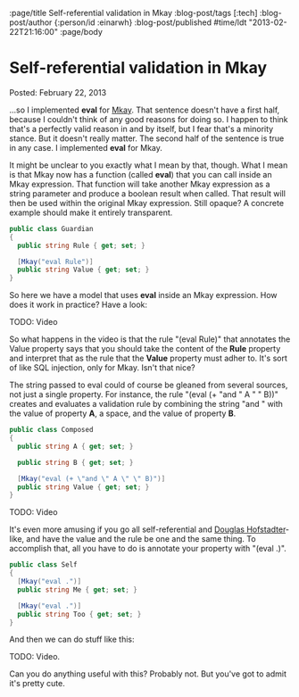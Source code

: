 :page/title Self-referential validation in Mkay
:blog-post/tags [:tech]
:blog-post/author {:person/id :einarwh}
:blog-post/published #time/ldt "2013-02-22T21:16:00"
:page/body

# Self-referential validation in Mkay

Posted: February 22, 2013

...so I implemented **eval** for [Mkay](/blog-posts/mkay-one-validation-attribute-to-rule-them-al/). That sentence doesn't have a first half, because I couldn't think of any good reasons for doing so. I happen to think that's a perfectly valid reason in and by itself, but I fear that's a minority stance. But it doesn't really matter. The second half of the sentence is true in any case. I implemented **eval** for Mkay.

It might be unclear to you exactly what I mean by that, though. What I mean is that Mkay now has a function (called **eval**) that you can call inside an Mkay expression. That function will take another Mkay expression as a string parameter and produce a boolean result when called. That result will then be used within the original Mkay expression. Still opaque? A concrete example should make it entirely transparent.

```csharp
public class Guardian
{
  public string Rule { get; set; }

  [Mkay("eval Rule")]
  public string Value { get; set; }
}
```

So here we have a model that uses **eval** inside an Mkay expression. How does it work in practice? Have a look:

TODO: Video

So what happens in the video is that the rule "(eval Rule)" that annotates the Value property says that you should take the content of the **Rule** property and interpret that as the rule that the **Value** property must adher to. It's sort of like SQL injection, only for Mkay. Isn't that nice?

The string passed to eval could of course be gleaned from several sources, not just a single property. For instance, the rule "(eval (+ "and " A " " B))" creates and evaluates a validation rule by combining the string "and " with the value of property **A**, a space, and the value of property **B**.

```csharp
public class Composed
{
  public string A { get; set; }

  public string B { get; set; }

  [Mkay("eval (+ \"and \" A \" \" B)")]
  public string Value { get; set; }
}
```

TODO: Video

It's even more amusing if you go all self-referential and [Douglas Hofstadter](http://en.wikipedia.org/wiki/Douglas_Hofstadter)-like, and have the value and the rule be one and the same thing. To accomplish that, all you have to do is annotate your property with "(eval .)".

```csharp
public class Self
{
  [Mkay("eval .")]
  public string Me { get; set; }

  [Mkay("eval .")]
  public string Too { get; set; }
}
```

And then we can do stuff like this:

TODO: Video.

Can you do anything useful with this? Probably not. But you've got to admit it's pretty cute.
